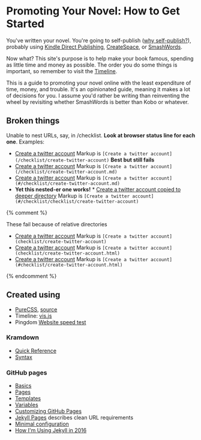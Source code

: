 # Promoting Your Novel: How to Get Started

You've written your novel. 
You're going to self-publish ([why self-publish?](faq#why-self-publish)),
probably using [Kindle Direct Publishing](https://kdp.amazon.com), [CreateSpace](https://www.createspace.com), or [SmashWords](https://www.smashwords.com).

Now what? This site's purpose is to help make your book famous, spending as little time and money as possible. The order you do some things is important, so remember to visit the [Timeline](./timeline.md).


This is a guide to promoting your novel online with the least expenditure of time, money, and trouble. 
It's an opinionated guide, meaning it makes a lot of decisions for you. I assume you'd rather be
writing than reinventing the wheel by revisiting whether SmashWords is better than Kobo or whatever.


## Broken things

Unable to nest URLs, say, in /checklist. **Look at browser status line for each one**. Examples:

* [Create a twitter account](/checklist/create-twitter-account) Markup is `[Create a twitter account](/checklist/create-twitter-account)` **Best but still fails**
* [Create a twitter account](/checklist/create-twitter-account.md) Markup is `[Create a twitter account](/checklist/create-twitter-account.md)`
* [Create a twitter account](#/checklist/create-twitter-account.md) Markup is `[Create a twitter account](#/checklist/create-twitter-account.md)`
* **Yet this nested-er one works!** * [Create a twitter account copied to deeper directory](#/checklist/checklist/create-twitter-account) Markup is `[Create a twitter account](#/checklist/checklist/create-twitter-account)`


{% comment %} 

These fail because of relative directories
* [Create a twitter account](checklist/create-twitter-account) Markup is `[Create a twitter account](checklist/create-twitter-account)`
* [Create a twitter account](checklist/create-twitter-account.html) Markup is `[Create a twitter account](checklist/create-twitter-account.html)`
* [Create a twitter account](#/checklist/create-twitter-account.html) Markup is `[Create a twitter account](#checklist/create-twitter-account.html)`

{% endcomment %}

## Created using

* [PureCSS](http://purecss.io), [source](https://cdnjs.cloudflare.com/ajax/libs/pure/0.6.1/pure.css)
* Timeline: [vis.js](http://visjs.org/docs/timeline/)
* Pingdom [Website speed test](https://tools.pingdom.com/)

### Kramdown
* [Quick Reference](https://kramdown.gettalong.org/quickref.html)
* [Syntax](https://kramdown.gettalong.org/syntax.html)

### GitHub pages
* [Basics](https://help.github.com/categories/github-pages-basics/)
* [Pages](https://jekyllrb.com/docs/pages/) 
* [Templates](https://jekyllrb.com/docs/templates/) 
* [Variables](https://jekyllrb.com/docs/variables/)
* [Customizing GitHub Pages](https://help.github.com/categories/customizing-github-pages/)
* [Jekyll Pages](https://jekyllrb.com/docs/pages/) describes clean URL requirements
* [Minimal configuration](https://mmistakes.github.io/minimal-mistakes/docs/configuration/) 
* [How I'm Using Jekyll in 2016](https://mademistakes.com/articles/using-jekyll-2016/)
